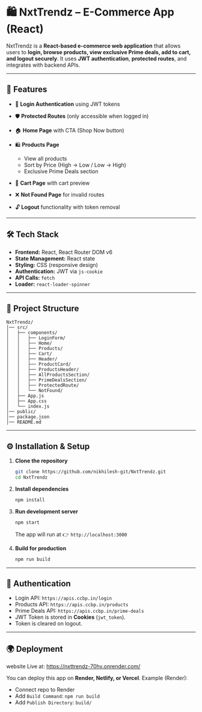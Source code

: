 
# 🛍️ NxtTrendz – E-Commerce App (React)

NxtTrendz is a **React-based e-commerce web application** that allows users to **login, browse products, view exclusive Prime deals, add to cart, and logout securely**.
It uses **JWT authentication**, **protected routes**, and integrates with backend APIs.

---

## 🚀 Features

* 🔑 **Login Authentication** using JWT tokens
* 🛡️ **Protected Routes** (only accessible when logged in)
* 🏠 **Home Page** with CTA (Shop Now button)
* 🛍️ **Products Page**

  * View all products
  * Sort by Price (High → Low / Low → High)
  * Exclusive Prime Deals section
* 🛒 **Cart Page** with cart preview
* ❌ **Not Found Page** for invalid routes
* 🔓 **Logout** functionality with token removal

---

## 🛠️ Tech Stack

* **Frontend:** React, React Router DOM v6
* **State Management:** React state
* **Styling:** CSS (responsive design)
* **Authentication:** JWT via `js-cookie`
* **API Calls:** `fetch`
* **Loader:** `react-loader-spinner`

---

## 📂 Project Structure

```
NxtTrendz/
│── src/
│   ├── components/
│   │   ├── LoginForm/
│   │   ├── Home/
│   │   ├── Products/
│   │   ├── Cart/
│   │   ├── Header/
│   │   ├── ProductCard/
│   │   ├── ProductsHeader/
│   │   ├── AllProductsSection/
│   │   ├── PrimeDealsSection/
│   │   ├── ProtectedRoute/
│   │   └── NotFound/
│   ├── App.js
│   ├── App.css
│   └── index.js
│── public/
│── package.json
│── README.md
```

---

## ⚙️ Installation & Setup

1. **Clone the repository**

   ```bash
   git clone https://github.com/nikhilesh-git/NxtTrendz.git
   cd NxtTrendz
   ```

2. **Install dependencies**

   ```bash
   npm install
   ```

3. **Run development server**

   ```bash
   npm start
   ```

   The app will run at 👉 `http://localhost:3000`

4. **Build for production**

   ```bash
   npm run build
   ```

---

## 🔑 Authentication

* Login API: `https://apis.ccbp.in/login`
* Products API: `https://apis.ccbp.in/products`
* Prime Deals API: `https://apis.ccbp.in/prime-deals`
* JWT Token is stored in **Cookies** (`jwt_token`).
* Token is cleared on logout.

---

## 🌍 Deployment

website Live at: https://nxttrendz-70hv.onrender.com/

You can deploy this app on **Render, Netlify, or Vercel**.
Example (Render):

* Connect repo to Render
* Add `Build Command`: `npm run build`
* Add `Publish Directory`: `build/`


